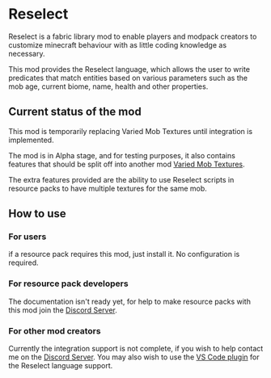# Reselect

Reselect is a fabric library mod to enable players and modpack creators
to customize minecraft behaviour with as little coding knowledge as
necessary.

This mod provides the Reselect language, which allows the user to write
predicates that match entities based on various parameters such as the mob age,
current biome, name, health and other properties.

## Current status of the mod

This mod is temporarily replacing Varied Mob Textures until integration is
implemented.

The mod is in Alpha stage, and for testing purposes, it also contains features
that should be split off into another mod [Varied Mob Textures].

The extra features provided are the ability to use Reselect scripts in resource
packs to have multiple textures for the same mob.

## How to use

### For users
if a resource pack requires this mod, just install it.
No configuration is required.

### For resource pack developers
The documentation isn't ready yet,
for help to make resource packs with this mod join the [Discord Server].

### For other mod creators
Currently the integration support is not complete,
if you wish to help contact me on the [Discord Server].
You may also wish to use the [VS Code plugin] for the Reselect language support.

[Varied Mob Textures]: https://github.com/Digifox03/variedMobs
[Discord Server]: https://discord.gg/pZZ5ubrwQK
[VS Code plugin]: https://marketplace.visualstudio.com/items?itemName=digifox03.reselect-lang
